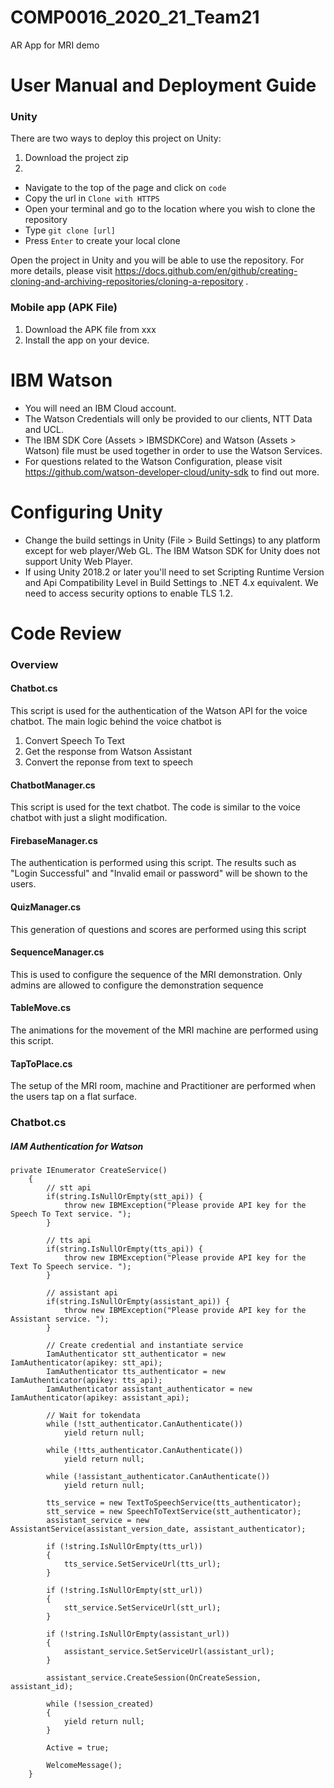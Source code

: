 # COMP0016_2020_21_Team21

AR App for MRI demo


# User Manual and Deployment Guide
### Unity
There are two ways to deploy this project on Unity:
1. Download the project zip
2. 
- Navigate to the top of the page and click on `code`
- Copy the url in `Clone with HTTPS`
- Open your terminal and go to the location where you wish to clone the repository
- Type `git clone [url]`
- Press `Enter` to create your local clone



Open the project in Unity and you will be able to use the repository. 
For more details, please visit https://docs.github.com/en/github/creating-cloning-and-archiving-repositories/cloning-a-repository . 



### Mobile app (APK File)
1. Download the APK file from xxx
2. Install the app on your device. 




# IBM Watson
- You will need an IBM Cloud account.
- The Watson Credentials will only be provided to our clients, NTT Data and UCL. 
- The IBM SDK Core (Assets > IBMSDKCore) and Watson (Assets > Watson) file must be used together in order to use the Watson Services. 
- For questions related to the Watson Configuration, please visit https://github.com/watson-developer-cloud/unity-sdk to find out more. 


# Configuring Unity
- Change the build settings in Unity (File > Build Settings) to any platform except for web player/Web GL. The IBM Watson SDK for Unity does not support Unity Web Player.
- If using Unity 2018.2 or later you'll need to set Scripting Runtime Version and Api Compatibility Level in Build Settings to .NET 4.x equivalent. We need to access security options to enable TLS 1.2.



# Code Review
### Overview
#### Chatbot.cs
This script is used for the authentication of the Watson API for the voice chatbot. The main logic behind the voice chatbot is 
1. Convert Speech To Text
2. Get the response from Watson Assistant
3. Convert the reponse from text to speech 

#### ChatbotManager.cs
This script is used for the text chatbot. The code is similar to the voice chatbot with just a slight modification.

#### FirebaseManager.cs
The authentication is performed using this script. The results such as "Login Successful" and "Invalid email or password" will be shown to the users.

#### QuizManager.cs
This generation of questions and scores are performed using this script

#### SequenceManager.cs
This is used to configure the sequence of the MRI demonstration. Only admins are allowed to configure the demonstration sequence

#### TableMove.cs
The animations for the movement of the MRI machine are performed using this script. 

#### TapToPlace.cs
The setup of the MRI room, machine and Practitioner are performed when the users tap on a flat surface. 





### Chatbot.cs
##### IAM Authentication for Watson
```
private IEnumerator CreateService() 
    {
        // stt api
        if(string.IsNullOrEmpty(stt_api)) {
            throw new IBMException("Please provide API key for the Speech To Text service. ");
        }

        // tts api
        if(string.IsNullOrEmpty(tts_api)) {
            throw new IBMException("Please provide API key for the Text To Speech service. ");
        }

        // assistant api
        if(string.IsNullOrEmpty(assistant_api)) {
            throw new IBMException("Please provide API key for the Assistant service. ");
        }

        // Create credential and instantiate service
        IamAuthenticator stt_authenticator = new IamAuthenticator(apikey: stt_api);
        IamAuthenticator tts_authenticator = new IamAuthenticator(apikey: tts_api);
        IamAuthenticator assistant_authenticator = new IamAuthenticator(apikey: assistant_api);

        // Wait for tokendata
        while (!stt_authenticator.CanAuthenticate())
            yield return null;

        while (!tts_authenticator.CanAuthenticate())
            yield return null;

        while (!assistant_authenticator.CanAuthenticate())
            yield return null;

        tts_service = new TextToSpeechService(tts_authenticator);
        stt_service = new SpeechToTextService(stt_authenticator);
        assistant_service = new AssistantService(assistant_version_date, assistant_authenticator);

        if (!string.IsNullOrEmpty(tts_url))
        {
            tts_service.SetServiceUrl(tts_url);
        }

        if (!string.IsNullOrEmpty(stt_url))
        {
            stt_service.SetServiceUrl(stt_url);
        }

        if (!string.IsNullOrEmpty(assistant_url))
        {
            assistant_service.SetServiceUrl(assistant_url);
        }

        assistant_service.CreateSession(OnCreateSession, assistant_id);

        while (!session_created)
        {
            yield return null;
        }

        Active = true;

        WelcomeMessage();
    }

```


